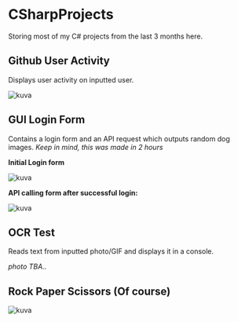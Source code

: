 # CSharpProjects
Storing most of my C# projects from the last 3 months here.

## Github User Activity
Displays user activity on inputted user.

![kuva](https://github.com/user-attachments/assets/0a668882-6cf4-4bee-b2c6-fddf734cc229)
## GUI Login Form
Contains a login form and an API request which outputs random dog images. *Keep in mind, this was made in 2 hours* <br>

**Initial Login form**

![kuva](https://github.com/user-attachments/assets/296d84d1-a7ad-4668-8ab3-b0afe2947f65)

**API calling form after successful login:**

![kuva](https://github.com/user-attachments/assets/0279049b-f0ff-48d2-ab8d-93015883a5f3)




## OCR Test
Reads text from inputted photo/GIF and displays it in a console.

*photo TBA..*

## Rock Paper Scissors (Of course)
![kuva](https://github.com/user-attachments/assets/f485b1d2-81da-44d6-8bbd-0b3df95cb166)
